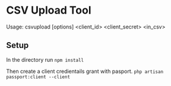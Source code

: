 # CSV Upload Tool

Usage: csvupload [options] <client_id> <client_secret> <in_csv>

## Setup
In the directory run 
`npm install`

Then create a client credientails grant with pasport.
`php artisan passport:client --client`
